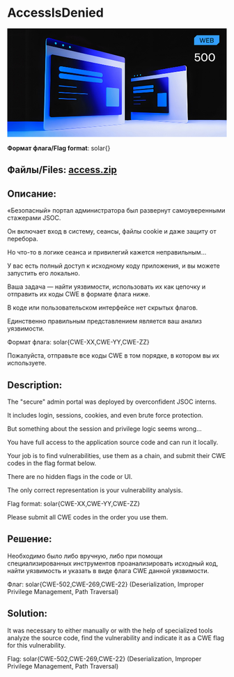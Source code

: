 # AccessIsDenied

![alt text](WEB.jpg)

**Формат флага/Flag format**: solar{}

**Файлы/Files**: [access.zip](access.zip)
---
**Описание**:
---
«Безопасный» портал администратора был развернут самоуверенными стажерами JSOC. 

Он включает вход в систему, сеансы, файлы cookie и даже защиту от перебора. 

Но что-то в логике сеанса и привилегий кажется неправильным...

У вас есть полный доступ к исходному коду приложения, и вы можете запустить его локально. 

Ваша задача — найти уязвимости, использовать их как цепочку и отправить их коды CWE в формате флага ниже. 

В коде или пользовательском интерфейсе нет скрытых флагов.

Единственно правильным представлением является ваш анализ уязвимости.

Формат флага: solar{CWE-XX,CWE-YY,CWE-ZZ}

Пожалуйста, отправьте все коды CWE в том порядке, в котором вы их используете.

**Description**: 
---
The "secure" admin portal was deployed by overconfident JSOC interns.

It includes login, sessions, cookies, and even brute force protection.

But something about the session and privilege logic seems wrong...

You have full access to the application source code and can run it locally.

Your job is to find vulnerabilities, use them as a chain, and submit their CWE codes in the flag format below.

There are no hidden flags in the code or UI.

The only correct representation is your vulnerability analysis.

Flag format: solar{CWE-XX,CWE-YY,CWE-ZZ}

Please submit all CWE codes in the order you use them.

**Решение**:
---
Необходимо было либо вручную, либо при помощи специализированных инструментов проанализировать исходный код, найти уязвимость и указать в виде флага CWE данной уязвимости.

Флаг: solar{CWE-502,CWE-269,CWE-22} (Deserialization, Improper Privilege Management, Path Traversal)

**Solution**:
---
It was necessary to either manually or with the help of specialized tools analyze the source code, find the vulnerability and indicate it as a CWE flag for this vulnerability.

Flag: solar{CWE-502,CWE-269,CWE-22} (Deserialization, Improper Privilege Management, Path Traversal)